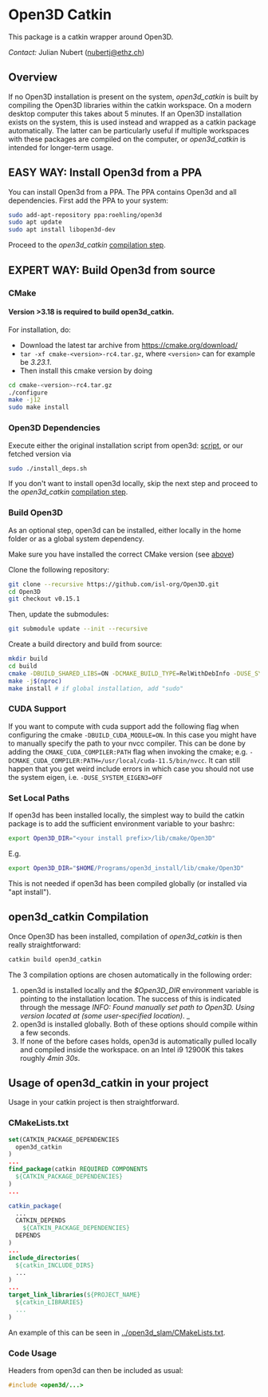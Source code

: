 # Open3D Catkin

This package is a catkin wrapper around Open3D.

*Contact:* Julian Nubert (nubertj@ethz.ch)

## Overview

If no Open3D installation is present on the system, *open3d_catkin* is built by compiling the Open3D libraries within the catkin workspace. On a modern desktop computer this takes about 5 minutes. If an Open3D installation exists on the system, this is used instead and wrapped as a catkin package automatically. The latter can be particularly useful if multiple workspaces with these packages are compiled on the computer, or *open3d_catkin* is intended for longer-term usage.

## EASY WAY: Install Open3d from a PPA

You can install Open3d from a PPA. The PPA contains Open3d and all dependencies.
First add the PPA to your system:
```bash
sudo add-apt-repository ppa:roehling/open3d
sudo apt update
sudo apt install libopen3d-dev
```

Proceed to the *open3d_catkin* [compilation step](#compilation).

## EXPERT WAY: Build Open3d from source

<a name="CMake"></a>
### CMake

#### Version >3.18 is required to build open3d_catkin.
For installation, do:
* Download the latest tar archive from https://cmake.org/download/
* ```tar -xf cmake-<version>-rc4.tar.gz```, where ```<version>``` can for example be _3.23.1_.
* Then install this cmake version by doing
```bash
cd cmake-<version>-rc4.tar.gz
./configure
make -j12
sudo make install
```

### Open3D Dependencies
Execute either the original installation script from open3d: 
[script](https://github.com/isl-org/Open3D/blob/v0.13.0/util/install_deps_ubuntu.sh),
or our fetched version via
```bash
sudo ./install_deps.sh
```

If you don't want to install open3d locally, skip the next step and proceed to the *open3d_catkin* [compilation step](#compilation).


### Build Open3D
As an optional step, open3d can be installed, either locally in the home folder or as a global system dependency.

Make sure you have installed the correct CMake version (see [above](#CMake))

Clone the following repository:  
```bash
git clone --recursive https://github.com/isl-org/Open3D.git
cd Open3D
git checkout v0.15.1
```

Then, update the submodules:
```bash
git submodule update --init --recursive
```

Create a build directory and build from source:
```bash   
mkdir build
cd build 
cmake -DBUILD_SHARED_LIBS=ON -DCMAKE_BUILD_TYPE=RelWithDebInfo -DUSE_SYSTEM_EIGEN3=OFF -DGLIBCXX_USE_CXX11_ABI=ON -DBUILD_PYTHON_MODULE=OFF -DCMAKE_INSTALL_PREFIX=${HOME}/Programs/open3d_install .. # If global install is desired, remove the -DCMAKE_INSTALL_PREFIX-var
make -j$(nproc)
make install # if global installation, add "sudo"
```

### CUDA Support
If you want to compute with cuda support add the following flag when configuring the cmake `-DBUILD_CUDA_MODULE=ON`. In this case you might have to manually specify the path to your nvcc compiler.
This can be done by adding the `CMAKE_CUDA_COMPILER:PATH` flag when invoking the cmake; e.g. `-DCMAKE_CUDA_COMPILER:PATH=/usr/local/cuda-11.5/bin/nvcc`. It can still happen that you get weird include errors in which case you should not use the system eigen, i.e. `-DUSE_SYSTEM_EIGEN3=OFF` 

### Set Local Paths
If open3d has been installed locally, the simplest way to build the catkin package is to add the sufficient environment variable to your bashrc:
```bash
export Open3D_DIR="<your install prefix>/lib/cmake/Open3D"
```
E.g.
```bash 
export Open3D_DIR="$HOME/Programs/open3d_install/lib/cmake/Open3D"
```
This is not needed if open3d has been compiled globally (or installed via "apt install").

<a name="compilation"></a>
## open3d_catkin Compilation
Once Open3D has been installed, compilation of *open3d_catkin* is then really straightforward:
```bash
catkin build open3d_catkin
```
The 3 compilation options are chosen automatically in the following order:
1. open3d is installed locally and the *$Open3D_DIR* environment variable is pointing to the installation location. The success of this is indicated through the message *INFO: Found manually set path to Open3D. Using version located at (some user-specified location)*.
_
2. open3d is installed globally.
Both of these options should compile within a few seconds.
3. If none of the before cases holds, open3d is automatically pulled locally and compiled inside the workspace.  on an Intel i9 12900K this takes roughly _4min 30s_.

## Usage of open3d_catkin in your project
Usage in your catkin project is then straightforward.

### CMakeLists.txt
```cmake
set(CATKIN_PACKAGE_DEPENDENCIES
  open3d_catkin
)
...
find_package(catkin REQUIRED COMPONENTS
  ${CATKIN_PACKAGE_DEPENDENCIES}
)
...

catkin_package(
  ...
  CATKIN_DEPENDS
    ${CATKIN_PACKAGE_DEPENDENCIES}
  DEPENDS 
)
...
include_directories(
  ${catkin_INCLUDE_DIRS}
  ...
)
...
target_link_libraries(${PROJECT_NAME}
  ${catkin_LIBRARIES}
  ...
)

```

An example of this can be seen in [../open3d_slam/CMakeLists.txt](https://github.com/leggedrobotics/open3d_slam/blob/dev/ej/open3d_slam/CMakeLists.txt).

### Code Usage
Headers from open3d can then be included as usual:
```cpp
#include <open3d/...>
```
